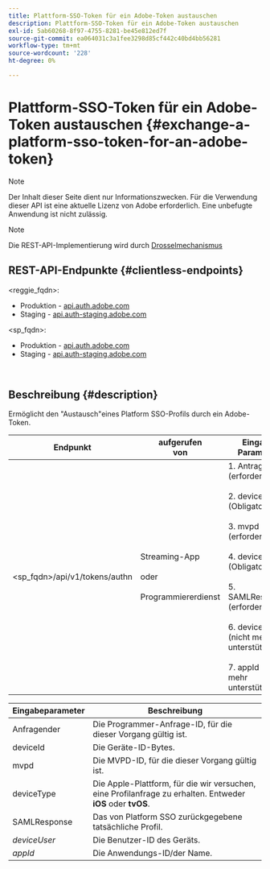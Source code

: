 ```yaml
---
title: Plattform-SSO-Token für ein Adobe-Token austauschen
description: Plattform-SSO-Token für ein Adobe-Token austauschen
exl-id: 5ab60268-8f97-4755-8281-be45e812ed7f
source-git-commit: ea064031c3a1fee3298d85cf442c40bd4bb56281
workflow-type: tm+mt
source-wordcount: '228'
ht-degree: 0%

---
```


# Plattform-SSO-Token für ein Adobe-Token austauschen {#exchange-a-platform-sso-token-for-an-adobe-token}

>[!NOTE]
>
>Der Inhalt dieser Seite dient nur Informationszwecken. Für die Verwendung dieser API ist eine aktuelle Lizenz von Adobe erforderlich. Eine unbefugte Anwendung ist nicht zulässig.

>[!NOTE]
>
> Die REST-API-Implementierung wird durch [Drosselmechanismus](/help/authentication/throttling-mechanism.md)

## REST-API-Endpunkte {#clientless-endpoints}

&lt;reggie_fqdn>:

* Produktion - [api.auth.adobe.com](http://api.auth.adobe.com/)
* Staging - [api.auth-staging.adobe.com](http://api.auth-staging.adobe.com/)

&lt;sp_fqdn>:

* Produktion - [api.auth.adobe.com](http://api.auth.adobe.com/)
* Staging - [api.auth-staging.adobe.com](http://api.auth-staging.adobe.com/)

</br>

## Beschreibung {#description}

Ermöglicht den &quot;Austausch&quot;eines Platform SSO-Profils durch ein Adobe-Token.

| Endpunkt | aufgerufen  </br>von | Eingabe   </br>Parameter | HTTP  </br>Methode | Reaktion | HTTP  </br>Reaktion |
| --- | --- | --- | --- | --- | --- |
| &lt;sp_fqdn>/api/v1/tokens/authn | Streaming-App</br></br>oder</br></br>Programmiererdienst | 1. Antragsteller (erforderlich)</br>    </br>2.  deviceId (Obligatorisch)</br>    </br>3.  mvpd (erforderlich)</br>    </br>4.  deviceType (Obligatorisch)</br>    </br>5.  SAMLResponse (erforderlich)</br>    </br>6.  deviceUser (nicht mehr unterstützt)</br>    </br>7.  appId (nicht mehr unterstützt) | POST | Die erfolgreiche Antwort lautet &quot;No Content&quot;(Kein Inhalt) 204 und gibt an, dass das Token erfolgreich erstellt wurde und für die Authoring-Flüsse verwendet werden kann. | 204 - Kein Inhalt   </br>400 - Ungültige Anfrage |


| Eingabeparameter | Beschreibung |
| --- | --- |
| Anfragender | Die Programmer-Anfrage-ID, für die dieser Vorgang gültig ist. |
| deviceId | Die Geräte-ID-Bytes. |
| mvpd | Die MVPD-ID, für die dieser Vorgang gültig ist. |
| deviceType | Die Apple-Plattform, für die wir versuchen, eine Profilanfrage zu erhalten.  Entweder **iOS** oder **tvOS**. |
| SAMLResponse | Das von Platform SSO zurückgegebene tatsächliche Profil. |
| _deviceUser_ | Die Benutzer-ID des Geräts. |
| _appId_ | Die Anwendungs-ID/der Name. |
